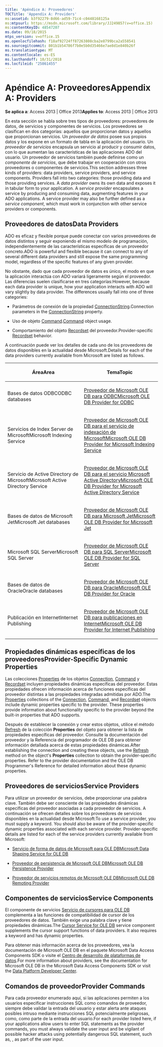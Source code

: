 ```yaml
---
title: 'Apéndice A: Proveedores'
TOCTitle: 'Appendix A: Providers'
ms:assetid: b3f92279-8d66-ad59-71c4-c0448168125a
ms:mtpsurl: https://msdn.microsoft.com/library/JJ249857(v=office.15)
ms:contentKeyID: 48547207
ms.date: 09/18/2015
mtps_version: v=office.15
ms.openlocfilehash: f18af92724ff87263808cba2e8799bca2a558541
ms.sourcegitcommit: 801b1b54786f7b0e5b0d35466e7ae8d1e840b26f
ms.translationtype: MT
ms.contentlocale: es-ES
ms.lasthandoff: 10/31/2018
ms.locfileid: "25861455"
---
```

# <a name="appendix-a-providers"></a><span data-ttu-id="6ce53-102">Apéndice A: Proveedores</span><span class="sxs-lookup"><span data-stu-id="6ce53-102">Appendix A: Providers</span></span>


<span data-ttu-id="6ce53-103">**Se aplica a**: Access 2013 | Office 2013</span><span class="sxs-lookup"><span data-stu-id="6ce53-103">**Applies to**: Access 2013 | Office 2013</span></span>


<span data-ttu-id="6ce53-p101">En esta sección se habla sobre tres tipos de proveedores: proveedores de datos, de servicios y componentes de servicios. Los proveedores se clasifican en dos categorías: aquellos que proporcionan datos y aquellos que proporcionan servicios. Un *proveedor de datos* posee sus propios datos y los expone en un formato de tabla en la aplicación del usuario. Un *proveedor de servicios* encapsula un servicio al producir y consumir datos, con lo que aumentan las características de las aplicaciones ADO del usuario. Un proveedor de servicios también puede definirse como un *componente de servicios*, que debe trabajar en cooperación con otros proveedores o componentes de servicios.</span><span class="sxs-lookup"><span data-stu-id="6ce53-p101">This section addresses three kinds of providers: data providers, service providers, and service components. Providers fall into two categories: those providing data and those providing services. A *data provider* owns its own data and exposes it in tabular form to your application. A *service provider* encapsulates a service by producing and consuming data, augmenting features in your ADO applications. A service provider may also be further defined as a *service component*, which must work in conjunction with other service providers or components.</span></span>

## <a name="data-providers"></a><span data-ttu-id="6ce53-109">Proveedores de datos</span><span class="sxs-lookup"><span data-stu-id="6ce53-109">Data Providers</span></span>

<span data-ttu-id="6ce53-110">ADO es eficaz y flexible porque puede conectar con varios proveedores de datos distintos y seguir exponiendo el mismo modelo de programación, independientemente de las características específicas de un proveedor concreto.</span><span class="sxs-lookup"><span data-stu-id="6ce53-110">ADO is powerful and flexible because it can connect to any of several different data providers and still expose the same programming model, regardless of the specific features of any given provider.</span></span>

<span data-ttu-id="6ce53-p102">No obstante, dado que cada proveedor de datos es único, el modo en que la aplicación interactúa con ADO variará ligeramente según el proveedor. Las diferencias suelen clasificarse en tres categorías:</span><span class="sxs-lookup"><span data-stu-id="6ce53-p102">However, because each data provider is unique, how your application interacts with ADO will vary slightly by data provider. The differences usually fall into one of three categories:</span></span>

  - <span data-ttu-id="6ce53-113">Parámetros de conexión de la propiedad [ConnectionString](connectionstring-property-ado.md).</span><span class="sxs-lookup"><span data-stu-id="6ce53-113">Connection parameters in the [ConnectionString](connectionstring-property-ado.md) property.</span></span>

  - <span data-ttu-id="6ce53-114">Uso de objeto [Command](command-object-ado.md).</span><span class="sxs-lookup"><span data-stu-id="6ce53-114">[Command](command-object-ado.md) object usage.</span></span>

  - <span data-ttu-id="6ce53-115">Comportamiento del objeto [Recordset](recordset-object-ado.md) del proveedor.</span><span class="sxs-lookup"><span data-stu-id="6ce53-115">Provider-specific [Recordset](recordset-object-ado.md) behavior.</span></span>

<span data-ttu-id="6ce53-116">A continuación puede ver los detalles de cada uno de los proveedores de datos disponibles en la actualidad desde Microsoft.</span><span class="sxs-lookup"><span data-stu-id="6ce53-116">Details for each of the data providers currently available from Microsoft are listed as follows.</span></span>

<table>
<colgroup>
<col style="width: 50%" />
<col style="width: 50%" />
</colgroup>
<thead>
<tr class="header">
<th><p><span data-ttu-id="6ce53-117">Área</span><span class="sxs-lookup"><span data-stu-id="6ce53-117">Area</span></span></p></th>
<th><p><span data-ttu-id="6ce53-118">Tema</span><span class="sxs-lookup"><span data-stu-id="6ce53-118">Topic</span></span></p></th>
</tr>
</thead>
<tbody>
<tr class="odd">
<td><p><span data-ttu-id="6ce53-119">Bases de datos ODBC</span><span class="sxs-lookup"><span data-stu-id="6ce53-119">ODBC databases</span></span></p></td>
<td><p><span data-ttu-id="6ce53-120"><a href="microsoft-ole-db-provider-for-odbc.md">Proveedor de Microsoft OLE DB para ODBC</a></span><span class="sxs-lookup"><span data-stu-id="6ce53-120"><a href="microsoft-ole-db-provider-for-odbc.md">Microsoft OLE DB Provider for ODBC</a></span></span></p></td>
</tr>
<tr class="even">
<td><p><span data-ttu-id="6ce53-121">Servicios de Index Server de Microsoft</span><span class="sxs-lookup"><span data-stu-id="6ce53-121">Microsoft Indexing Service</span></span></p></td>
<td><p><span data-ttu-id="6ce53-122"><a href="microsoft-ole-db-provider-for-microsoft-indexing-service.md">Proveedor de Microsoft OLE DB para el servicio de indexación de Microsoft</a></span><span class="sxs-lookup"><span data-stu-id="6ce53-122"><a href="microsoft-ole-db-provider-for-microsoft-indexing-service.md">Microsoft OLE DB Provider for Microsoft Indexing Service</a></span></span></p></td>
</tr>
<tr class="odd">
<td><p><span data-ttu-id="6ce53-123">Servicio de Active Directory de Microsoft</span><span class="sxs-lookup"><span data-stu-id="6ce53-123">Microsoft Active Directory Service</span></span></p></td>
<td><p><span data-ttu-id="6ce53-124"><a href="microsoft-ole-db-provider-for-microsoft-active-directory-service.md">Proveedor de Microsoft OLE DB para el servicio Microsoft Active Directory</a></span><span class="sxs-lookup"><span data-stu-id="6ce53-124"><a href="microsoft-ole-db-provider-for-microsoft-active-directory-service.md">Microsoft OLE DB Provider for Microsoft Active Directory Service</a></span></span></p></td>
</tr>
<tr class="even">
<td><p><span data-ttu-id="6ce53-125">Bases de datos de Microsoft Jet</span><span class="sxs-lookup"><span data-stu-id="6ce53-125">Microsoft Jet databases</span></span></p></td>
<td><p><span data-ttu-id="6ce53-126"><a href="microsoft-ole-db-provider-for-microsoft-jet.md">Proveedor de Microsoft OLE DB para Microsoft Jet</a></span><span class="sxs-lookup"><span data-stu-id="6ce53-126"><a href="microsoft-ole-db-provider-for-microsoft-jet.md">Microsoft OLE DB Provider for Microsoft Jet</a></span></span></p></td>
</tr>
<tr class="odd">
<td><p><span data-ttu-id="6ce53-127">Microsoft SQL Server</span><span class="sxs-lookup"><span data-stu-id="6ce53-127">Microsoft SQL Server</span></span></p></td>
<td><p><span data-ttu-id="6ce53-128"><a href="microsoft-ole-db-provider-for-sql-server.md">Proveedor de Microsoft OLE DB para SQL Server</a></span><span class="sxs-lookup"><span data-stu-id="6ce53-128"><a href="microsoft-ole-db-provider-for-sql-server.md">Microsoft OLE DB Provider for SQL Server</a></span></span></p></td>
</tr>
<tr class="even">
<td><p><span data-ttu-id="6ce53-129">Bases de datos de Oracle</span><span class="sxs-lookup"><span data-stu-id="6ce53-129">Oracle databases</span></span></p></td>
<td><p><span data-ttu-id="6ce53-130"><a href="microsoft-ole-db-provider-for-oracle.md">Proveedor de Microsoft OLE DB para Oracle</a></span><span class="sxs-lookup"><span data-stu-id="6ce53-130"><a href="microsoft-ole-db-provider-for-oracle.md">Microsoft OLE DB Provider for Oracle</a></span></span></p></td>
</tr>
<tr class="odd">
<td><p><span data-ttu-id="6ce53-131">Publicación en Internet</span><span class="sxs-lookup"><span data-stu-id="6ce53-131">Internet Publishing</span></span></p></td>
<td><p><span data-ttu-id="6ce53-132"><a href="microsoft-ole-db-provider-for-internet-publishing.md">Proveedor de Microsoft OLE DB para publicaciones en Internet</a></span><span class="sxs-lookup"><span data-stu-id="6ce53-132"><a href="microsoft-ole-db-provider-for-internet-publishing.md">Microsoft OLE DB Provider for Internet Publishing</a></span></span></p></td>
</tr>
</tbody>
</table>


## <a name="provider-specific-dynamic-properties"></a><span data-ttu-id="6ce53-133">Propiedades dinámicas específicas de los proveedores</span><span class="sxs-lookup"><span data-stu-id="6ce53-133">Provider-Specific Dynamic Properties</span></span>

<span data-ttu-id="6ce53-p103">Las colecciones [Properties](properties-collection-ado.md) de los objetos [Connection](connection-object-ado.md), [Command](command-object-ado.md) y [Recordset](recordset-object-ado.md) incluyen propiedades dinámicas específicas del proveedor. Estas propiedades ofrecen información acerca de funciones específicas del proveedor distintas a las propiedades integradas admitidas por ADO.</span><span class="sxs-lookup"><span data-stu-id="6ce53-p103">The [Properties](properties-collection-ado.md) collections of the [Connection](connection-object-ado.md), [Command](command-object-ado.md), and [Recordset](recordset-object-ado.md) objects include dynamic properties specific to the provider. These properties provide information about functionality specific to the provider beyond the built-in properties that ADO supports.</span></span>

<span data-ttu-id="6ce53-p104">Después de establecer la conexión y crear estos objetos, utilice el método [Refresh](refresh-method-ado.md) de la colección **Properties** del objeto para obtener la lista de propiedades específicas del proveedor. Consulte la documentación del proveedor y la Referencia del programador de OLE DB para obtener información detallada acerca de estas propiedades dinámicas.</span><span class="sxs-lookup"><span data-stu-id="6ce53-p104">After establishing the connection and creating these objects, use the [Refresh](refresh-method-ado.md) method on the object's **Properties** collection to obtain the provider-specific properties. Refer to the provider documentation and the OLE DB Programmer's Reference for detailed information about these dynamic properties.</span></span>

## <a name="service-providers"></a><span data-ttu-id="6ce53-138">Proveedores de servicios</span><span class="sxs-lookup"><span data-stu-id="6ce53-138">Service Providers</span></span>

<span data-ttu-id="6ce53-p105">Para utilizar un proveedor de servicios, debe proporcionar una palabra clave. También debe ser consciente de las propiedades dinámicas específicas del proveedor asociadas a cada proveedor de servicios. A continuación se ofrecen detalles sobre los proveedores de servicios disponibles en la actualidad desde Microsoft:</span><span class="sxs-lookup"><span data-stu-id="6ce53-p105">To use a service provider, you must supply a keyword. You should also be aware of the provider-specific dynamic properties associated with each service provider. Provider-specific details are listed for each of the service providers currently available from Microsoft:</span></span>

  - [<span data-ttu-id="6ce53-142">Servicio de forma de datos de Microsoft para OLE DB</span><span class="sxs-lookup"><span data-stu-id="6ce53-142">Microsoft Data Shaping Service for OLE DB</span></span>](microsoft-data-shaping-service-for-ole-db-ado-service-provider.md)

  - [<span data-ttu-id="6ce53-143">Proveedor de persistencia de Microsoft OLE DB</span><span class="sxs-lookup"><span data-stu-id="6ce53-143">Microsoft OLE DB Persistence Provider</span></span>](microsoft-ole-db-persistence-provider-ado-service-provider.md)

  - [<span data-ttu-id="6ce53-144">Proveedor de servicios remotos de Microsoft OLE DB</span><span class="sxs-lookup"><span data-stu-id="6ce53-144">Microsoft OLE DB Remoting Provider</span></span>](microsoft-ole-db-remoting-provider-ado-service-provider.md)

## <a name="service-components"></a><span data-ttu-id="6ce53-145">Componentes de servicios</span><span class="sxs-lookup"><span data-stu-id="6ce53-145">Service Components</span></span>

<span data-ttu-id="6ce53-p106">El componente de servicios [Servicio de cursores para OLE DB](microsoft-cursor-service-for-ole-db-ado-service-component.md) complementa a las funciones de compatibilidad de cursor de los proveedores de datos. También exige una palabra clave y tiene propiedades dinámicas.</span><span class="sxs-lookup"><span data-stu-id="6ce53-p106">The [Cursor Service for OLE DB](microsoft-cursor-service-for-ole-db-ado-service-component.md) service component supplements the cursor support functions of data providers. It also requires a keyword and has dynamic properties.</span></span>

<span data-ttu-id="6ce53-148">Para obtener más información acerca de los proveedores, vea la documentación de Microsoft OLE DB en el paquete Microsoft Data Access Components SDK o visite el [Centro de desarrollo de plataformas de datos](https://msdn.microsoft.com/data/default.aspx).</span><span class="sxs-lookup"><span data-stu-id="6ce53-148">For more information about providers, see the documentation for Microsoft OLE DB in the Microsoft Data Access Components SDK or visit the [Data Platform Developer Center](https://msdn.microsoft.com/data/default.aspx).</span></span>

## <a name="provider-commands"></a><span data-ttu-id="6ce53-149">Comandos de proveedor</span><span class="sxs-lookup"><span data-stu-id="6ce53-149">Provider Commands</span></span>

<span data-ttu-id="6ce53-150">Para cada proveedor enumerado aquí, si las aplicaciones permiten a los usuarios especificar instrucciones SQL como comandos de proveedor, siempre debe validar la entrada del usuario y estar alerta ante ataques posibles intruso mediante instrucciones SQL potencialmente peligrosas, como, como parte de la entrada del usuario.</span><span class="sxs-lookup"><span data-stu-id="6ce53-150">For each provider listed here, if your applications allow users to enter SQL statements as the provider commands, you must always validate the user input and be vigilant of possible hacker attacks using potentially dangerous SQL statement, such as, , as part of the user input.</span></span>

